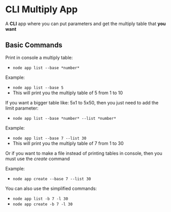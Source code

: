 # CLI Multiply App

A **CLI** app where you can put parameters and get the multiply table that **you want**

## Basic Commands

Print in console a multiply table:
- `node app list --base *number* `

Example:
- `node app list --base 5`
- This will print you the multiply table of 5 from 1 to 10

If you want a bigger table like: 5x1 to 5x50, then you just need to add the limit parameter:
- `node app list --base *number* --list *number*`

Example: 
- `node app list --base 7 --list 30`
- This will print you the multiply table of 7 from 1 to 30

Or if you want to make a file instead of printing tables in console, then you must use the *create* command

Example:
- `node app create --base 7 --list 30`

You can also use the simplified commands:
- `node app list -b 7 -l 30`
- `node app create -b 7 -l 30`
